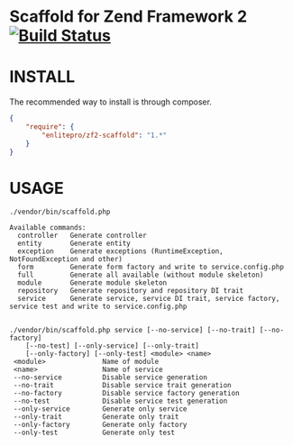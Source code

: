 Scaffold for Zend Framework 2 [![Build Status](https://travis-ci.org/enlitepro/zf2-scaffold.png?branch=master)](https://travis-ci.org/enlitepro/zf2-scaffold)
=============================


INSTALL
=======

The recommended way to install is through composer.

```json
{
    "require": {
        "enlitepro/zf2-scaffold": "1.*"
    }
}
```

USAGE
=====

```
./vendor/bin/scaffold.php

Available commands:
  controller   Generate controller
  entity       Generate entity
  exception    Generate exceptions (RuntimeException, NotFoundException and other)
  form         Generate form factory and write to service.config.php
  full         Generate all available (without module skeleton)
  module       Generate module skeleton
  repository   Generate repository and repository DI trait
  service      Generate service, service DI trait, service factory, service test and write to service.config.php


./vendor/bin/scaffold.php service [--no-service] [--no-trait] [--no-factory]
    [--no-test] [--only-service] [--only-trait]
    [--only-factory] [--only-test] <module> <name>
 <module>              Name of module
 <name>                Name of service
 --no-service          Disable service generation
 --no-trait            Disable service trait generation
 --no-factory          Disable service factory generation
 --no-test             Disable service test generation
 --only-service        Generate only service
 --only-trait          Generate only trait
 --only-factory        Generate only factory
 --only-test           Generate only test

```